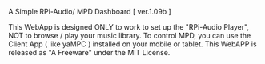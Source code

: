 A Simple RPi-Audio/ MPD Dashboard [ ver.1.09b ]

This WebApp is designed ONLY to work to set up the "RPi-Audio Player", NOT to browse / play your music library. To control MPD, you can use the Client App ( like yaMPC ) installed on your mobile or tablet.
This WebAPP is released as "A Freeware" under the MIT License.
